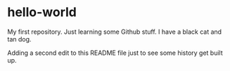 # hello-world
My first repository.  Just learning some Github stuff.  I have a black cat and tan dog.

Adding a second edit to this README file just to see some history get built up.
